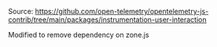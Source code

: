 Source: https://github.com/open-telemetry/opentelemetry-js-contrib/tree/main/packages/instrumentation-user-interaction

Modified to remove dependency on zone.js
